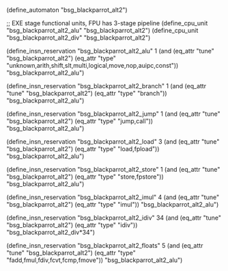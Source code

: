 (define_automaton "bsg_blackparrot_alt2")

;; EXE stage functional units, FPU has 3-stage pipeline
(define_cpu_unit "bsg_blackparrot_alt2_alu" "bsg_blackparrot_alt2")
(define_cpu_unit "bsg_blackparrot_alt2_div" "bsg_blackparrot_alt2")

(define_insn_reservation "bsg_blackparrot_alt2_alu" 1
  (and (eq_attr "tune" "bsg_blackparrot_alt2")
       (eq_attr "type" "unknown,arith,shift,slt,multi,logical,move,nop,auipc,const"))
  "bsg_blackparrot_alt2_alu")

(define_insn_reservation "bsg_blackparrot_alt2_branch" 1
  (and (eq_attr "tune" "bsg_blackparrot_alt2")
       (eq_attr "type" "branch"))
  "bsg_blackparrot_alt2_alu")

(define_insn_reservation "bsg_blackparrot_alt2_jump" 1
  (and (eq_attr "tune" "bsg_blackparrot_alt2")
       (eq_attr "type" "jump,call"))
  "bsg_blackparrot_alt2_alu")

(define_insn_reservation "bsg_blackparrot_alt2_load" 3
  (and (eq_attr "tune" "bsg_blackparrot_alt2")
       (eq_attr "type" "load,fpload"))
  "bsg_blackparrot_alt2_alu")

(define_insn_reservation "bsg_blackparrot_alt2_store" 1
  (and (eq_attr "tune" "bsg_blackparrot_alt2")
       (eq_attr "type" "store,fpstore"))
  "bsg_blackparrot_alt2_alu")

(define_insn_reservation "bsg_blackparrot_alt2_imul" 4
  (and (eq_attr "tune" "bsg_blackparrot_alt2")
       (eq_attr "type" "imul"))
  "bsg_blackparrot_alt2_alu")

(define_insn_reservation "bsg_blackparrot_alt2_idiv" 34
  (and (eq_attr "tune" "bsg_blackparrot_alt2")
       (eq_attr "type" "idiv"))
  "bsg_blackparrot_alt2_div*34")

(define_insn_reservation "bsg_blackparrot_alt2_floats" 5
  (and (eq_attr "tune" "bsg_blackparrot_alt2")
       (eq_attr "type" "fadd,fmul,fdiv,fcvt,fcmp,fmove"))
  "bsg_blackparrot_alt2_alu")
